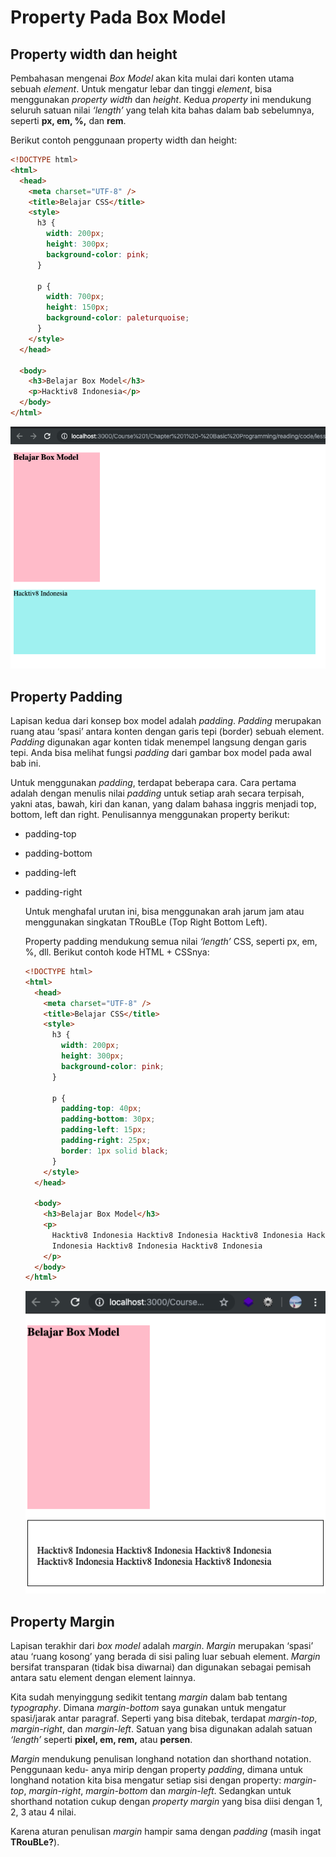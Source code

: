 # Property Pada Box Model

## Property width dan height

   Pembahasan mengenai _Box Model_ akan kita mulai dari konten utama sebuah _element_. Untuk mengatur lebar dan tinggi _element_, bisa menggunakan _property width_ dan _height_. Kedua _property_ ini mendukung seluruh satuan nilai _‘length’_ yang telah kita bahas dalam bab sebelumnya, seperti **px, em, %,** dan **rem**.

   Berikut contoh penggunaan property width dan height:

   ```html
   <!DOCTYPE html>
   <html>
     <head>
       <meta charset="UTF-8" />
       <title>Belajar CSS</title>
       <style>
         h3 {
           width: 200px;
           height: 300px;
           background-color: pink;
         }

         p {
           width: 700px;
           height: 150px;
           background-color: paleturquoise;
         }
       </style>
     </head>

     <body>
       <h3>Belajar Box Model</h3>
       <p>Hacktiv8 Indonesia</p>
     </body>
   </html>
   ```

   ![width](img/2/width.png)

## Property Padding

   Lapisan kedua dari konsep box model adalah _padding_. _Padding_ merupakan ruang atau ‘spasi’ antara konten dengan garis tepi (border) sebuah element. _Padding_ digunakan agar konten tidak menempel langsung dengan garis tepi. Anda bisa melihat fungsi _padding_ dari gambar box model pada awal bab ini.

   Untuk menggunakan _padding_, terdapat beberapa cara. Cara pertama adalah dengan menulis nilai _padding_ untuk setiap arah secara terpisah, yakni atas, bawah, kiri dan kanan, yang dalam bahasa inggris menjadi top, bottom, left dan right.
   Penulisannya menggunakan property berikut:

- padding-top
- padding-bottom
- padding-left
- padding-right

   Untuk menghafal urutan ini, bisa menggunakan arah jarum jam atau menggunakan singkatan TRouBLe (Top Right Bottom Left).

   Property padding mendukung semua nilai _‘length’_ CSS, seperti px, em, %, dll. Berikut contoh kode HTML + CSSnya:

   ```html
   <!DOCTYPE html>
   <html>
     <head>
       <meta charset="UTF-8" />
       <title>Belajar CSS</title>
       <style>
         h3 {
           width: 200px;
           height: 300px;
           background-color: pink;
         }

         p {
           padding-top: 40px;
           padding-bottom: 30px;
           padding-left: 15px;
           padding-right: 25px;
           border: 1px solid black;
         }
       </style>
     </head>

     <body>
       <h3>Belajar Box Model</h3>
       <p>
         Hacktiv8 Indonesia Hacktiv8 Indonesia Hacktiv8 Indonesia Hacktiv8
         Indonesia Hacktiv8 Indonesia Hacktiv8 Indonesia
       </p>
     </body>
   </html>
   ```

   ![padding](img/2/padding.png)

## Property Margin

   Lapisan terakhir dari _box model_ adalah _margin_. _Margin_ merupakan ‘spasi’ atau ‘ruang kosong’ yang berada di sisi paling luar sebuah element. _Margin_ bersifat transparan (tidak bisa diwarnai) dan digunakan sebagai pemisah antara satu element dengan element lainnya.

   Kita sudah menyinggung sedikit tentang _margin_ dalam bab tentang _typography_. Dimana _margin-bottom_ saya gunakan untuk mengatur spasi/jarak antar paragraf. Seperti yang bisa ditebak, terdapat _margin-top_, _margin-right_, dan _margin-left_. Satuan yang bisa digunakan adalah satuan _‘length’_ seperti **pixel, em, rem,** atau **persen**.

   _Margin_ mendukung penulisan longhand notation dan shorthand notation. Penggunaan kedu- anya mirip dengan property _padding_, dimana untuk longhand notation kita bisa mengatur setiap sisi dengan property: _margin-top_, _margin-right_, _margin-bottom_ dan _margin-left_. Sedangkan untuk shorthand notation cukup dengan _property margin_ yang bisa diisi dengan 1, 2, 3 atau 4 nilai.

   Karena aturan penulisan _margin_ hampir sama dengan _padding_ (masih ingat **TRouBLe?**).
